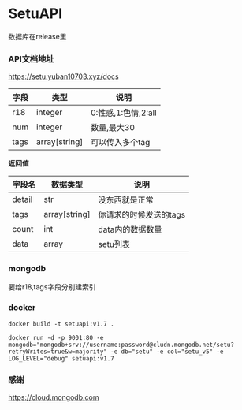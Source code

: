# SetuAPI

数据库在release里

### API文档地址

https://setu.yuban10703.xyz/docs


| 字段  | 类型          | 说明                       |
| ----- | ------------- | -------------------------- |
| r18 | integer       | 0:性感,1:色情,2:all |
| num   | integer       | 数量,最大30                |
| tags   | array[string] | 可以传入多个tag            |

**返回值**

| 字段名 | 数据类型 | 说明 |
| ------ | -------- | ---- |
| detail | str  | 没东西就是正常 |
| tags | array[string]  | 你请求的时候发送的tags |
| count | int  | data内的数据数量 |
| data | array | setu列表 |

### mongodb
要给r18,tags字段分别建索引

### docker
`docker build -t setuapi:v1.7 .
`

`
docker run -d -p 9001:80 -e mongodb="mongodb+srv://username:password@cludn.mongodb.net/setu?retryWrites=true&w=majority" -e db="setu" -e col="setu_v5" -e LOG_LEVEL="debug" setuapi:v1.7
`
### 感谢
https://cloud.mongodb.com
